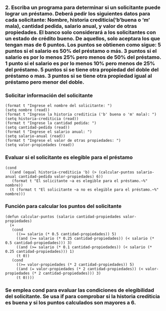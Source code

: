 
<h3>2. Escriba un programa para determinar si un solicitante puede lograr un
   préstamo. Deberá pedir los siguientes datos para cada solicitante:
   Nombre, historia crediticia(‘b’buena o ‘m’ mala), cantidad pedida,
   salario anual, y valor de otras propiedades.  El banco solo
   considerará a los solicitantes con un estado de crédito bueno.  De
   aquellos, solo aceptara los que tengan mas de 6 puntos.  Los puntos
   se obtienen como sigue: 5 puntos si el salario es 50% del préstamo o
   más.  3 puntos si el salario es por lo menos 25% pero menos de 50%
   del préstamo.  1 punto si el salario es por lo menos 10% pero menos
   de 25% del préstamo.  5 puntos si se tiene otra propiedad del doble
   del préstamo o mas.  3 puntos si se tiene otra propiedad igual al
   préstamo pero menor del doble.</h3>

### Solicitar información del solicitante

~~~
(format t "Ingrese el nombre del solicitante: ")
(setq nombre (read))
(format t "Ingrese la historia crediticia ('b' buena o 'm' mala): ")
(setq historia-crediticia (read))
(format t "Ingrese la cantidad pedida: ")
(setq cantidad-pedida (read))
(format t "Ingrese el salario anual: ")
(setq salario-anual (read))
(format t "Ingrese el valor de otras propiedades: ")
(setq valor-propiedades (read))
~~~

### Evaluar si el solicitante es elegible para el préstamo

~~~
(cond
  ((and (equal historia-crediticia 'b) (> (calcular-puntos salario-anual cantidad-pedida valor-propiedades) 6))
   (format t "El solicitante ~a es elegible para el préstamo.~%" nombre))
  (t (format t "El solicitante ~a no es elegible para el préstamo.~%" nombre)))
~~~

### Función para calcular los puntos del solicitante

~~~
(defun calcular-puntos (salario cantidad-propiedades valor-propiedades)
  (+
   (cond
     ((>= salario (* 0.5 cantidad-propiedades)) 5)
     ((and (>= salario (* 0.25 cantidad-propiedades)) (< salario (* 0.5 cantidad-propiedades))) 3)
     ((and (>= salario (* 0.1 cantidad-propiedades)) (< salario (* 0.25 cantidad-propiedades))) 1)
     (t 0))
   (cond
     ((>= valor-propiedades (* 2 cantidad-propiedades)) 5)
     ((and (= valor-propiedades (* 2 cantidad-propiedades)) (< valor-propiedades (* 2 cantidad-propiedades))) 3)
     (t 0))))
~~~

<h3>Se emplea cond para evaluar las condiciones de elegibilidad del solicitante.
Se usa if para comprobar si la historia crediticia es buena y si los puntos calculados son mayores a 6. </h3>